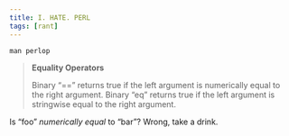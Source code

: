```yaml
---
title: I. HATE. PERL
tags: [rant]
---
```


`man perlop`

> **Equality Operators**
>
> Binary “==” returns true if the left argument is numerically equal to the right argument.
> Binary “eq” returns true if the left argument is stringwise equal to the right argument.

Is “foo” *numerically equal* to “bar”? Wrong, take a drink.
